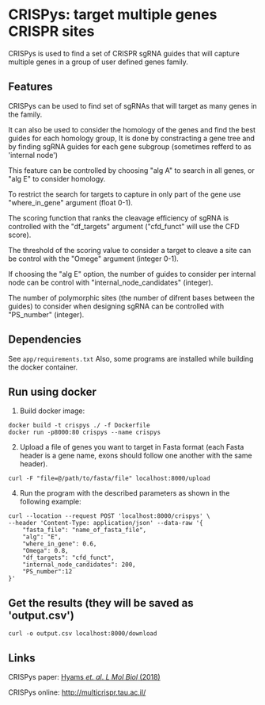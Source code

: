 
# CRISPys: target multiple genes CRISPR sites
CRISPys is used to find a set of CRISPR sgRNA guides that will capture multiple genes in a group of user defined genes family.

## Features
CRISPys can be used to find set of sgRNAs that will target as many genes in the family. 

It can also be used to consider the homology of the genes and find the best guides for each homology group, It is done by constracting a gene tree and by finding sgRNA guides for each gene subgroup (sometimes refferd to as 'internal node') 

This feature can be controlled by choosing "alg A" to search in all genes, or "alg E" to consider homology.

To restrict the search for targets to capture in only part of the gene use "where_in_gene" argument (float 0-1).

The scoring function that ranks the cleavage efficiency of sgRNA is controlled with the "df_targets" argument ("cfd_funct" will use the CFD score).

The threshold of the scoring value to consider a target to cleave a site can be control with the "Omege" argument (integer 0-1). 

If choosing the "alg E" option, the number of guides to consider per internal node can be control with "internal_node_candidates" (integer).

The number of polymorphic sites (the number of difrent bases between the guides) to consider when designing sgRNA can be controlled with "PS_number" (integer).


## Dependencies
See `app/requirements.txt`
Also, some programs are installed while building the docker container.

## Run using docker 
1. Build docker image:
~~~
docker build -t crispys ./ -f Dockerfile
docker run -p8000:80 crispys --name crispys
~~~

2. Upload a file of genes you want to target in Fasta format (each Fasta header is a gene name, exons should follow one another with the same header).
~~~
curl -F "file=@/path/to/fasta/file" localhost:8000/upload
~~~

4. Run the program with the described parameters as shown in the following example: 
~~~
curl --location --request POST 'localhost:8000/crispys' \
--header 'Content-Type: application/json' --data-raw '{
    "fasta_file": "name_of_fasta_file",	
    "alg": "E",
    "where_in_gene": 0.6,
    "Omega": 0.8,
    "df_targets": "cfd_funct",
    "internal_node_candidates": 200,
    "PS_number":12
}'
~~~

## Get the results (they will be saved as 'output.csv')
~~~
curl -o output.csv localhost:8000/download
~~~

## Links
CRISPys paper:
[Hyams *et. al*. *L Mol Biol* (2018)](https://www.sciencedirect.com/science/article/abs/pii/S0022283618301682?via%3Dihub)

CRISPys online:
http://multicrispr.tau.ac.il/
